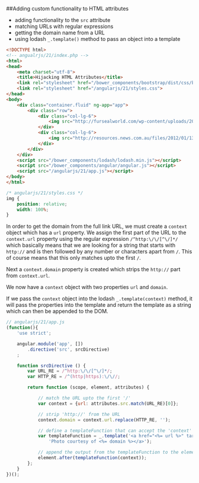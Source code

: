 ##Adding custom functionality to HTML attributes
* adding functionality to the `src` attribute
* matching URLs with regular expressions
* getting the domain name from a URL
* using lodash `_.template()` method to pass an object into a template

```html
<!DOCTYPE html>
<!-- angualrjs/21/index.php -->
<html>
<head>
    <meta charset="utf-8">
    <title>Hijacking HTML Attributes</title>
    <link rel="stylesheet" href="/bower_components/bootstrap/dist/css/bootstrap.min.css">
    <link rel="stylesheet" href="/angularjs/21/styles.css">
</head>
<body>
    <div class="container.fluid" ng-app="app">
        <div class="row">
            <div class="col-lg-6">
                <img src="http://fursealworld.com/wp-content/uploads/2013/03/1280BabyHarpSeal11.jpg"/>
            </div>
            <div class="col-lg-6">
                <img src="http://resources.news.com.au/files/2012/01/13/1226243/386315-harp-seal-1.jpg"/>
            </div>
        </div>
    </div>
    <script src="/bower_components/lodash/lodash.min.js"></script>
    <script src="/bower_components/angular/angular.js"></script>
    <script src="/angularjs/21/app.js"></script>
</body>
</html>
```

```css
/* angularjs/21/styles.css */
img {
    position: relative;
    width: 100%;
}
```

In order to get the domain from the full link URL, we must create a `context` object which has a 
`url` property.  We assign the first part of the URL to the `context.url` property using the regular
expression `/^http:\/\/[^\/]*/` which basically means that we are looking for a string that starts
with `http://` and is then followed by any number or characters apart from `/`.  This of course means
that this only matches upto the first `/`.

Next a `context.domain` property is created which strips the `http://` part from `context.url`.  

We now have a `context` object with two properties `url` and `domain`.

If we pass the `context` object into the lodash `_.template(context)` method, it will pass the 
properties into the template and return the template as a string which can then be appended to 
the DOM.



```javascript
// angularjs/21/app.js
(function(){
    'use strict';

    angular.module('app', [])
        .directive('src', srcDirective)
    ;

    function srcDirective () {
        var URL_RE = /^http:\/\/[^\/]*/;
        var HTTP_RE = /^(http|https):\/\//;

        return function (scope, element, attributes) {

            // match the URL upto the first '/'
            var context = {url: attributes.src.match(URL_RE)[0]};

            // strip 'http://' from the URL
            context.domain = context.url.replace(HTTP_RE, '');

            // define a templateFunction that can accept the 'context' object
            var templateFunction = _.template('<a href="<%= url %>" target="_blank">' +
                'Photo courtesy of <%= domain %></a>');

            // append the output from the templateFunction to the element
            element.after(templateFunction(context));
        };
    }
})();
```